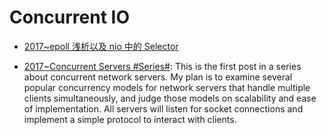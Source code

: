 # Concurrent IO

- [2017~epoll 浅析以及 nio 中的 Selector](http://www.importnew.com/24794.html)

- [2017~Concurrent Servers #Series#](https://eli.thegreenplace.net/2017/concurrent-servers-part-1-introduction/): This is the first post in a series about concurrent network servers. My plan is to examine several popular concurrency models for network servers that handle multiple clients simultaneously, and judge those models on scalability and ease of implementation. All servers will listen for socket connections and implement a simple protocol to interact with clients.

